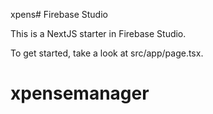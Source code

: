 xpens# Firebase Studio

This is a NextJS starter in Firebase Studio.

To get started, take a look at src/app/page.tsx.
# xpensemanager
